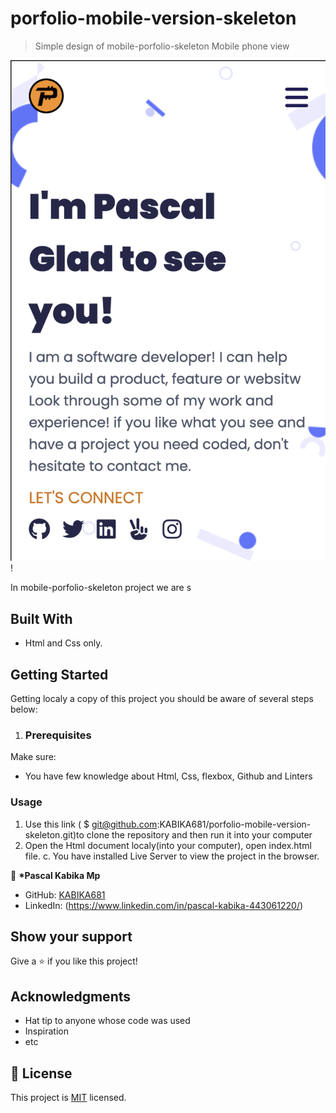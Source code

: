 # porfolio-mobile-version-skeleton

> Simple design of mobile-porfolio-skeleton
> Mobile phone view

![screenshot](./mobile-portfolio.png)!

In mobile-porfolio-skeleton project we are s

## Built With

- Html and Css only.

## Getting Started

Getting localy a copy of this project you should be aware of several steps below:

1. ### Prerequisites

Make sure:

- You have few knowledge about Html, Css, flexbox, Github and Linters

### Usage

1. Use this link ( $ git@github.com:KABIKA681/porfolio-mobile-version-skeleton.git)to clone the repository and then run it into your computer
2. Open the Html document localy(into your computer), open index.html file.
   c. You have installed Live Server to view the project in the browser.

👤 **\*Pascal Kabika Mp**

- GitHub: [KABIKA681](https://github.com/KABIKA681?tab=overview&from=2021-12-01&to=2021-12-31)
- LinkedIn: (https://www.linkedin.com/in/pascal-kabika-443061220/)

## Show your support

Give a ⭐️ if you like this project!

## Acknowledgments

- Hat tip to anyone whose code was used
- Inspiration
- etc

## 📝 License

This project is [MIT](./MIT.md) licensed.

